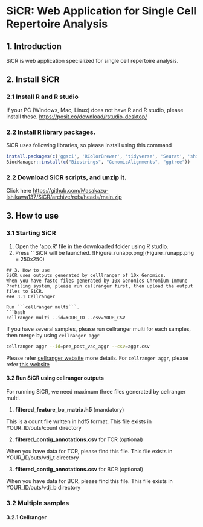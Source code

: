 # SiCR: Web Application for Single Cell Repertoire Analysis
## 1. Introduction
SiCR is web application specialized for single cell repertoire analysis. 
## 2. Install SiCR
### 2.1 Install R and R studio
If your PC (Windows, Mac, Linux) does not have R and R studio, please install these.
https://posit.co/download/rstudio-desktop/
### 2.2 Install R library packages.
SiCR uses following libraries, so please install using this command
```R
install.packages(c('ggsci', 'RColorBrewer', 'tidyverse', 'Seurat', 'shiny', 'HGNChelper', 'alakazam', 'dowser', 'hdf5r',  'BiocManager', 'openxlsx', 'hrbrhemes'))
BiocManager::install(c("Biostrings", "GenomicAlignments", "ggtree"))
```
### 2.2 Download SiCR scripts, and unzip it.
Click here https://github.com/Masakazu-Ishikawa137/SiCR/archive/refs/heads/main.zip

## 3. How to use
### 3.1 Starting SiCR
1. Open the 'app.R' file in the downloaded folder using R studio.
2. Press '' SiCR will be launched.
![Figure_runapp.png](Figure_runapp.png = 250x250)
```
## 3. How to use
SiCR uses outputs generated by celllranger of 10x Genomics. 
When you have fastq files generated by 10x Genomics Chromium Immune Profiling system, please run cellranger first, then upload the output files to SiCR.
### 3.1 Cellranger

Run ```cellranger multi```. 
```bash
cellranger multi --id=YOUR_ID --csv=YOUR_CSV 
```
If you have several samples, please run cellranger multi for each samples, then merge by using ```cellranger aggr```
```bash
cellranger aggr --id=pre_post_vac_aggr --csv=aggr.csv
```

Please refer [cellranger website](https://support.10xgenomics.com/single-cell-gene-expression/software/pipelines/latest/what-is-cell-ranger) more details. For ```cellranger aggr```, please refer [this website](https://support.10xgenomics.com/single-cell-vdj/software/pipelines/latest/using/aggr)

#### 3.2 Run SiCR using cellranger outputs
For running SiCR, we need maximum three files generated by cellranger multi.
1. **filtered_feature_bc_matrix.h5** (mandatory)
<p>This is a count file written in hdf5 format. This file exists in YOUR_ID/outs/count directory

2. **filtered_contig_annotations.csv** for TCR (optional)
<p>When you have data for TCR, please find this file. This file exists in YOUR_ID/outs/vdj_t directory

3. **filtered_contig_annotations.csv** for BCR (optional)
<p>When you have data for BCR, please find this file. This file exists in YOUR_ID/outs/vdj_b directory




### 3.2 Multiple samples
#### 3.2.1 Cellranger
